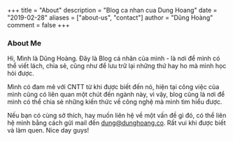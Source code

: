 +++
title = "About"
description = "Blog ca nhan cua Dung Hoang"
date = "2019-02-28"
aliases = ["about-us", "contact"]
author = "Dũng Hoàng"
comment = false
+++

<h3>About Me</h3>

<p>Hi, Mình là Dũng Hoàng. Đây là Blog cá nhân của mình - là nơi để mình có thể viết lách, chia sẻ, cũng như để lưu trữ lại những thứ hay ho mà mình học hỏi được. </p>

<p>Mình có đam mê với CNTT từ khi được biết đến nó, hiện tại công việc của mình cũng có liên quan một chút đến ngành này, vì vậy, blog cũng là nơi để mình có thể chia sẻ những kiến thức về công nghệ mà mình tìm hiểu được.</p>

<p>Nếu bạn có cùng sở thích, hay muốn liên hệ về một vấn đề gì đó, có thể liên hệ mình bằng cách gửi mail đến <a href="mailto:dung@dunghoang.co">dung@dunghoang.co</a>. Rất vui khi được biết và làm quen. Nice day guys!</p>

<!-- <h3>Contact Me</h3>

<div class="contact">
  <form name="contact" class="contact-form" data-netlify="true" method="POST">
    <div class="contact-form-group">
      <label for="name" class="contact-form-label">Your Name</label>
      <input id="name" type="text" class="contact-form-input" placeholder="Tên của bạn"/>
    </div>
    <div class="contact-form-group">
      <label for="email" class="contact-form-label">Your Email</label>
      <input id="email" type="email" class="contact-form-input" placeholder="Email của bạn"/>
    </div>
    <div class="contact-form-group">
      <label for="message" class="contact-form-label">Your Message</label>
      <textarea name="message" id="message" class="contact-form-area" placeholder="Nhập nội dung liên hệ..."></textarea>
    </div>
    <button type="submit" class="contact-form-submit">Send Message</button>
  </form>
</div> -->

<style>
  .contact {
   max-width: 45rem;
}

.contact-heading {
   color: #4d49ba;
   font-weight: bold;
   font-size: 3rem;
   margin-bottom: 2rem;
}

.contact-notice {
   font-weight: 300;
   line-height: 1.6;
   color: #7e95cc;
   margin-bottom: 3rem;
}

.contact-form-group {
   margin-bottom: 2rem;
}

.contact-form-label {
   
   display: inline-block;
   margin-bottom: 1rem;
   font-weight: 500;
}

.contact-form-input,
          .contact-form-area {
   
   display: block;
   width: 100%;
   padding: 1rem;
   background-color: #f5f6fd;
   border: 0;
   outline: none;
   resize: none;
}

.contact-form-input::-webkit-input-placeholder,
          .contact-form-area::-webkit-input-placeholder {
   color: #b2bada;
   font-size: 14px;
}


.contact-form-area {
   min-height: 16rem;
   line-height: 1.6;
}

.contact-form-submit {
   color: white;
   padding: 1rem;
   width: 100%;
   max-width: 20rem;
   border-radius: 2rem;
   border: 0;
   outline: none;
   cursor: pointer;
   text-align: center;
   font-weight: 500;
   font-size: 14px;
   white-space: nowrap;
   letter-spacing: 1px;
   background-color: #002538;
   box-shadow: 0 10px 20px 0 rgba(123, 120, 248, 0.5);
}

.contact-form-area::-webkit-scrollbar {
   width: 5px;
}

.contact-form-area::-webkit-scrollbar-track {
   border-radius: 3rem;
   background-color: #eee;
}

.contact-form-area::-webkit-scrollbar-thumb {
   border-radius: 3rem;
   background-color: #7b78f8;
}
</style>
